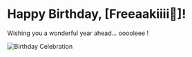 <!DOCTYPE html>
<html lang="en">
<head>
    <meta charset="UTF-8">
    <meta name="viewport" content="width=device-width, initial-scale=1.0">
    <title>Happy Birthday!</title>
</head>
<body>
    <h1>Happy Birthday, [Freeaakiiii🤍]!</h1>
    <p>Wishing you a wonderful year ahead... ooooleee !</p>
    <img src="path_to_birthday_image.jpg" alt="Birthday Celebration">
</body>
</html> 
